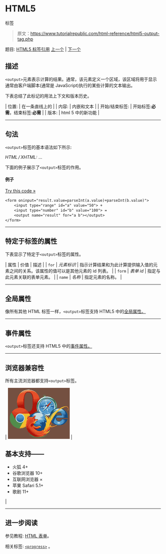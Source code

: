 # HTML5

<output>标签</output>

> 原文：<https://www.tutorialrepublic.com/html-reference/html5-output-tag.php>

题目: [HTML5 标签引用](html5-tags.php) [上一个](html-option-tag.php) | [下一个](html-p-tag.php)

## 描述

`<output>`元素表示计算的结果。通常，该元素定义一个区域，该区域将用于显示通常由客户端脚本(通常是 JavaScript)执行的某些计算的文本输出。

下表总结了此标记的用法上下文和版本历史。

| 位置: | 在一条直线上的 |
| 内容: | 内嵌和文本 |
| 开始/结束标签: | 开始标签:**必需**，结束标签:**必需** |
| 版本: | html 5 中的新功能 |

* * *

## 句法

`<output>`标签的基本语法如下所示:

*HTML / XHTML:* <output> ... </output>

下面的例子展示了`<output>`标签的作用。

#### 例子

[Try this code »](../codelab.php?topic=html5&file=output-tag "Try this code using online Editor")

```
<form oninput="result.value=parseInt(a.value)+parseInt(b.value)">
    <input type="range" id="a" value="50"> +
    <input type="number" id="b" value="100"> =
    <output name="result" for="a b"></output>
</form>
```

* * *

## 特定于标签的属性

下表显示了特定于`<output>`标签的属性。

| 属性 | 价值 | 描述 |
| `for` | *元素标识* | 指示计算结果和为此计算提供输入值的元素之间的关系。该属性的值可以是其他元素的 id 列表。 |
| `form` | *表单 id* | 指定与此元素关联的表单元素。 |
| `name` | *名称* | 指定元素的名称。 |

* * *

## 全局属性

像所有其他 HTML 标签一样，`<output>`标签支持 HTML5 中的[全局属性。](html5-global-attributes.php)

* * *

## 事件属性

`<output>`标签还支持 HTML5 中的[事件属性。](html5-event-attributes.php)

* * *

## 浏览器兼容性

所有主流浏览器都支持`<output>`标签。

| ![Browsers Icon](img/e9331123c77668c1832e541c2fca1002.png) | 

## 基本支持——

*   火狐 4+
*   谷歌浏览器 10+
*   互联网浏览器 ×
*   苹果 Safari 5.1+
*   歌剧 11+

 |

* * *

## 进一步阅读

参见教程: [HTML 表单](../html-tutorial/html-forms.php)。

相关标签: [`<progress>`](html5-progress-tag.php) 。